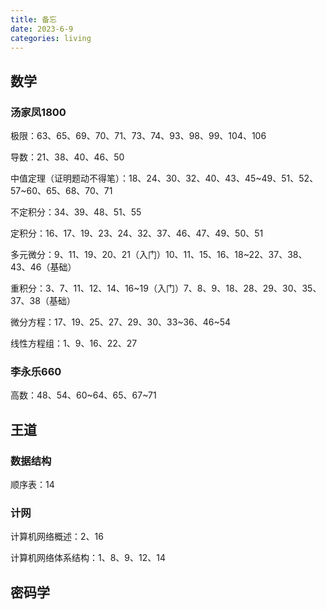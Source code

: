 ```yaml
---
title: 备忘
date: 2023-6-9
categories: living
---
```


## 数学

### 汤家凤1800

极限：63、65、69、70、71、73、74、93、98、99、104、106

导数：21、38、40、46、50

中值定理（证明题动不得笔）：18、24、30、32、40、43、45~49、51、52、57~60、65、68、70、71

不定积分：34、39、48、51、55

定积分：16、17、19、23、24、32、37、46、47、49、50、51

多元微分：9、11、19、20、21（入门）10、11、15、16、18~22、37、38、43、46（基础）

重积分：3、7、11、12、14、16~19（入门）7、8、9、18、28、29、30、35、37、38（基础）

微分方程：17、19、25、27、29、30、33~36、46~54

线性方程组：1、9、16、22、27

### 李永乐660

高数：48、54、60~64、65、67~71

## 王道

### 数据结构

顺序表：14

### 计网

计算机网络概述：2、16

计算机网络体系结构：1、8、9、12、14

## 密码学
